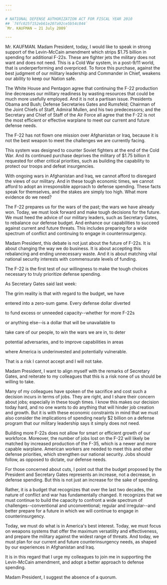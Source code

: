 ```yaml
---
---

# NATIONAL DEFENSE AUTHORIZATION ACT FOR FISCAL YEAR 2010
## `74fc025f152eb61e207a92ce5b54c044`
`Mr. KAUFMAN — 21 July 2009`

---
```



Mr. KAUFMAN. Madam President, today, I would like to speak in strong 
support of the Levin-McCain amendment which strips $1.75 billion in 
spending for additional F-22s. These are fighter jets the military does 
not want and does not need. This is a Cold War system, in a post-9/11 
world, that is underperforming and overpriced. To force this purchase, 
against the best judgment of our military leadership and Commander in 
Chief, weakens our ability to keep our Nation safe.


The White House and Pentagon agree that continuing the F-22 
production line decreases our military readiness by wasting resources 
that could be much more usefully employed. And it is not a partisan 
issue. Presidents Obama and Bush; Defense Secretaries Gates and 
Rumsfeld; Chairman of the Joint Chiefs of Staff, Admiral Mullen, and 
his two predecessors; and the Secretary and Chief of Staff of the Air 
Force all agree that the F-22 is not the most efficient or effective 
warplane to meet our current and future defense needs.

The F-22 has not flown one mission over Afghanistan or Iraq, because 
it is not the best weapon to meet the challenges we are currently 
facing.

This system was designed to counter Soviet fighters at the end of the 
Cold War. And its continued purchase deprives the military of $1.75 
billion it requested for other critical priorities, such as building 
the capability to protect our troops and defeat insurgencies.

With ongoing wars in Afghanistan and Iraq, we cannot afford to 
disregard the views of our military. And in these tough economic times, 
we cannot afford to adopt an irresponsible approach to defense 
spending. These facts speak for themselves, and the stakes are simply 
too high. What more evidence do we need?

The F-22 prepares us for the wars of the past; the wars we have 
already won. Today, we must look forward and make tough decisions for 
the future. We must heed the advice of our military leaders, such as 
Secretary Gates, to rebalance our defense budget. And enhance our 
capabilities to succeed against current and future threats. This 
includes preparing for a wide spectrum of conflict and continuing to 
engage in counterinsurgency.

Madam President, this debate is not just about the future of F-22s. 
It is about changing the way we do business. It is about accepting this 
rebalancing and ending unnecessary waste. And it is about matching 
vital national security interests with commensurate levels of funding.

The F-22 is the first test of our willingness to make the tough 
choices necessary to truly prioritize defense spending.

As Secretary Gates said last week:




 The grim reality is that with regard to the budget, we have 


 entered into a zero-sum game. Every defense dollar diverted 


 to fund excess or unneeded capacity--whether for more F-22s 


 or anything else--is a dollar that will be unavailable to 


 take care of our people, to win the wars we are in, to deter 


 potential adversaries, and to improve capabilities in areas 


 where America is underinvested and potentially vulnerable. 


 That is a risk I cannot accept and I will not take.


Madam President, I want to align myself with the remarks of Secretary 
Gates, and reiterate to my colleagues that this is a risk none of us 
should be willing to take.

Many of my colleagues have spoken of the sacrifice and cost such a 
decision incurs in terms of jobs. They are right, and I share their 
concern about jobs; especially in these tough times. I know this makes 
our decision today hard, and no one wants to do anything that will 
hinder job creation and growth. But it is with these economic 
constraints in mind that we must also consider the implications of 
spending nearly $2 billion on a defense program that our military 
leadership says it simply does not need.

Building more F-22s does not allow for smart or efficient growth of 
our workforce. Moreover, the number of jobs lost on the F-22 will 
likely be matched by increased production of the F-35, which is a newer 
and more capable warplane. American workers are needed to meet this and 
other defense priorities, which strengthen our national security. Jobs 
should follow, as opposed to dictate, our defense needs.

For those concerned about cuts, I point out that the budget proposed 
by the President and Secretary Gates represents an increase, not a 
decrease, in defense spending. But this is not just an increase for the 
sake of spending.

Rather, it is a budget that recognizes that over the last two 
decades, the nature of conflict and war has fundamentally changed. It 
recognizes that we must continue to build the capacity to confront a 
wide spectrum of challenges--conventional and unconventional; regular 
and irregular--and better prepare for a future in which we will 
continue to engage in counterinsurgency.

Today, we must do what is in America's best interest. Today, we must 
focus on weapons systems that offer the maximum versatility and 
effectiveness, and prepare the military against the widest range of 
threats. And today, we must plan for our current and future 
counterinsurgency needs, as shaped by our experiences in Afghanistan 
and Iraq.

It is in this regard that I urge my colleagues to join me in 
supporting the Levin-McCain amendment, and adopt a better approach to 
defense spending.

Madam President, I suggest the absence of a quorum.